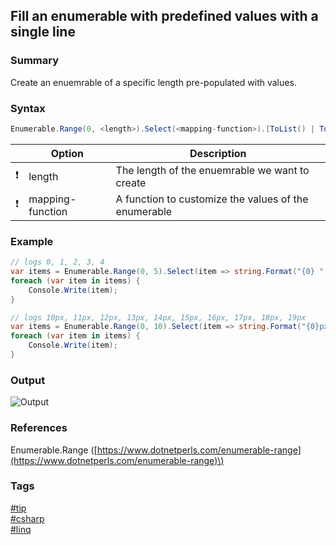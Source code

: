 ## Fill an enumerable with predefined values with a single line

### Summary
Create an enuemrable of a specific length pre-populated with values.

### Syntax
```csharp
Enumerable.Range(0, <length>).Select(<mapping-function>).[ToList() | ToArray() | ToDictionary() | ToLookup()];
```

|               | Option           | Description                                          |
| :-----------: | ---------------- | ---------------------------------------------------- |
| :exclamation: | length           | The length of the enuemrable we want to create       |
| :exclamation: | mapping-function | A function to customize the values of the enumerable |

### Example
```csharp
// logs 0, 1, 2, 3, 4
var items = Enumerable.Range(0, 5).Select(item => string.Format("{0} ", item));
foreach (var item in items) {
    Console.Write(item);
}

// logs 10px, 11px, 12px, 13px, 14px, 15px, 16px, 17px, 18px, 19px
var items = Enumerable.Range(0, 10).Select(item => string.Format("{0}px ", item + 10)); 
foreach (var item in items) {
    Console.Write(item);
}
```

### Output
![Output](https://cloud.githubusercontent.com/assets/19519411/20180350/c337dc74-a71f-11e6-9c20-1fadb7001602.png)  

### References
Enumerable.Range \([https://www.dotnetperls.com/enumerable-range](https://www.dotnetperls.com/enumerable-range)\)   

### Tags
[#tip](../../tips.md)  
[#csharp](../csharp.md)  
[#linq](linq.md)